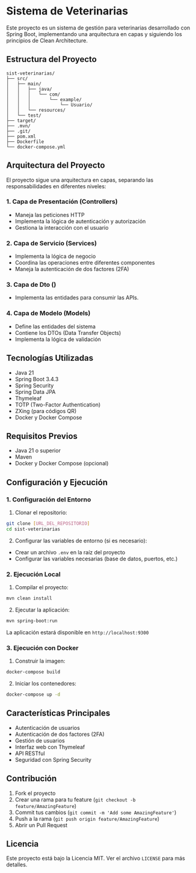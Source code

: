 # Sistema de Veterinarias

Este proyecto es un sistema de gestión para veterinarias desarrollado con Spring Boot, implementando una arquitectura en capas y siguiendo los principios de Clean Architecture.

## Estructura del Proyecto

```
sist-veterinarias/
├── src/
│   ├── main/
│   │   ├── java/
│   │   │   └── com/
│   │   │       └── example/
│   │   │           └── Usuario/
│   │   └── resources/
│   └── test/
├── target/
├── .mvn/
├── .git/
├── pom.xml
├── Dockerfile
└── docker-compose.yml
```

## Arquitectura del Proyecto

El proyecto sigue una arquitectura en capas, separando las responsabilidades en diferentes niveles:

### 1. Capa de Presentación (Controllers)
- Maneja las peticiones HTTP
- Implementa la lógica de autenticación y autorización
- Gestiona la interacción con el usuario

### 2. Capa de Servicio (Services)
- Implementa la lógica de negocio
- Coordina las operaciones entre diferentes componentes
- Maneja la autenticación de dos factores (2FA)

### 3. Capa de Dto ()
- Implementa las entidades para consumir las APIs.

### 4. Capa de Modelo (Models)
- Define las entidades del sistema
- Contiene los DTOs (Data Transfer Objects)
- Implementa la lógica de validación

## Tecnologías Utilizadas

- Java 21
- Spring Boot 3.4.3
- Spring Security
- Spring Data JPA
- Thymeleaf
- TOTP (Two-Factor Authentication)
- ZXing (para códigos QR)
- Docker y Docker Compose

## Requisitos Previos

- Java 21 o superior
- Maven
- Docker y Docker Compose (opcional)

## Configuración y Ejecución

### 1. Configuración del Entorno

1. Clonar el repositorio:
```bash
git clone [URL_DEL_REPOSITORIO]
cd sist-veterinarias
```

2. Configurar las variables de entorno (si es necesario):
- Crear un archivo `.env` en la raíz del proyecto
- Configurar las variables necesarias (base de datos, puertos, etc.)

### 2. Ejecución Local

1. Compilar el proyecto:
```bash
mvn clean install
```

2. Ejecutar la aplicación:
```bash
mvn spring-boot:run
```

La aplicación estará disponible en `http://localhost:9300`

### 3. Ejecución con Docker

1. Construir la imagen:
```bash
docker-compose build
```

2. Iniciar los contenedores:
```bash
docker-compose up -d
```

## Características Principales

- Autenticación de usuarios
- Autenticación de dos factores (2FA)
- Gestión de usuarios
- Interfaz web con Thymeleaf
- API RESTful
- Seguridad con Spring Security

## Contribución

1. Fork el proyecto
2. Crear una rama para tu feature (`git checkout -b feature/AmazingFeature`)
3. Commit tus cambios (`git commit -m 'Add some AmazingFeature'`)
4. Push a la rama (`git push origin feature/AmazingFeature`)
5. Abrir un Pull Request

## Licencia

Este proyecto está bajo la Licencia MIT. Ver el archivo `LICENSE` para más detalles.
